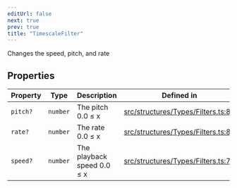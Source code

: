 ```yaml
---
editUrl: false
next: true
prev: true
title: "TimescaleFilter"
---
```


Changes the speed, pitch, and rate

## Properties

| Property | Type | Description | Defined in |
| ------ | ------ | ------ | ------ |
| `pitch?` | `number` | The pitch 0.0 ≤ x | [src/structures/Types/Filters.ts:81](https://github.com/appujet/lavalink-client/blob/4880e032861893b27e80b7c2d6c36639afbb3479/src/structures/Types/Filters.ts#L81) |
| `rate?` | `number` | The rate 0.0 ≤ x | [src/structures/Types/Filters.ts:83](https://github.com/appujet/lavalink-client/blob/4880e032861893b27e80b7c2d6c36639afbb3479/src/structures/Types/Filters.ts#L83) |
| `speed?` | `number` | The playback speed 0.0 ≤ x | [src/structures/Types/Filters.ts:79](https://github.com/appujet/lavalink-client/blob/4880e032861893b27e80b7c2d6c36639afbb3479/src/structures/Types/Filters.ts#L79) |
